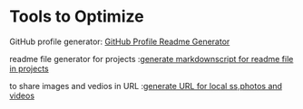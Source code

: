 
# Tools to Optimize

GitHub profile generator: [GitHub Profile Readme Generator](https://rahuldkjain.github.io/gh-profile-readme-generator/)

readme file generator for projects :[generate markdownscript for readme file in projects](https://readme-gen.vercel.app/app)

to share images and vedios in URL :[generate URL for local ss,photos and videos ](https://snipboard.io/A1GVLa.jpg)
